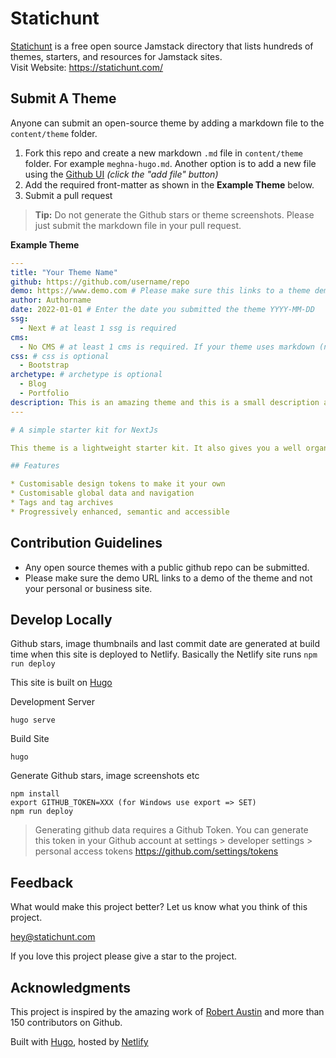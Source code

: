# Statichunt

[Statichunt](https://statichunt.com/) is a free open source Jamstack directory that lists hundreds of themes, starters, and resources for Jamstack sites. <br> Visit Website: https://statichunt.com/

## Submit A Theme

Anyone can submit an open-source theme by adding a markdown file to the `content/theme` folder. 

1. Fork this repo and create a new markdown `.md` file in `content/theme` folder. For example `meghna-hugo.md`. Another option is to add a new file using the [Github UI](https://github.com/statichunt/statichunt/tree/master/content/theme) _(click the "add file" button)_ 
2. Add the required front-matter as shown in the **Example Theme** below.
3. Submit a pull request

> **Tip:** Do not generate the Github stars or theme screenshots. Please just submit the markdown file in your pull request.

**Example Theme**
```yaml
---
title: "Your Theme Name"
github: https://github.com/username/repo
demo: https://www.demo.com # Please make sure this links to a theme demo and not your personal/business site. The demo url must use https
author: Authorname
date: 2022-01-01 # Enter the date you submitted the theme YYYY-MM-DD
ssg:
  - Next # at least 1 ssg is required
cms:
  - No CMS # at least 1 cms is required. If your theme uses markdown (no CMS) the cms should be "No CMS"
css: # css is optional
  - Bootstrap 
archetype: # archetype is optional
  - Blog
  - Portfolio
description: This is an amazing theme and this is a small description about it!
---

# A simple starter kit for NextJs

This theme is a lightweight starter kit. It also gives you a well organised starting point to extend it for yourself.

## Features

* Customisable design tokens to make it your own  
* Customisable global data and navigation  
* Tags and tag archives  
* Progressively enhanced, semantic and accessible  
```

## Contribution Guidelines

* Any open source themes with a public github repo can be submitted.
* Please make sure the demo URL links to a demo of the theme and not your personal or business site.


## Develop Locally

Github stars, image thumbnails and last commit date are generated at build time when this site is deployed to Netlify. Basically the Netlify site runs `npm run deploy`

This site is built on [Hugo](https://gohugo.io/)

Development Server

```
hugo serve
```

Build Site

```
hugo
```

Generate Github stars, image screenshots etc

```
npm install
export GITHUB_TOKEN=XXX (for Windows use export => SET)
npm run deploy
```

> Generating github data requires a Github Token. You can generate this token in your Github account at settings > developer settings > personal access tokens https://github.com/settings/tokens

## Feedback
What would make this project better? Let us know what you think of this project.

hey@statichunt.com

If you love this project please give a star to the project.

## Acknowledgments
This project is inspired by the amazing work of [Robert Austin](https://github.com/JugglerX) and more than 150 contributors on Github.

Built with [Hugo](https://gohugo.io/), hosted by [Netlify](https://www.netlify.com/)